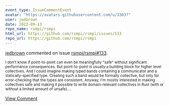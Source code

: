 ```yaml
---
event_type: IssueCommentEvent
avatar: "https://avatars.githubusercontent.com/u/3303?"
user: jedbrown
date: 2022-09-13
repo_name: rsmpi/rsmpi
html_url: https://github.com/rsmpi/rsmpi/issues/133
repo_url: https://github.com/rsmpi/rsmpi
---
```


<a href='https://github.com/jedbrown' target='_blank'>jedbrown</a> commented on issue <a href='https://github.com/rsmpi/rsmpi/issues/133' target='_blank'>rsmpi/rsmpi#133</a>.

<small>I don't know if point-to-point can even be meaningfully "safe" without significant performance consequences. But point-to-point is usually a building block for higher level collectives. And I could imagine making typed bands containing a communicator and a statically-specified type. Creating such a band would be formally collective, but only for error-checking that the types are consistent. Anyway, I'm mostly interested in making collectives safe and making it possible to write domain-relevant collectives in Rust (with or without a limited amount of unsafe)....</small>

<a href='https://github.com/rsmpi/rsmpi/issues/133' target='_blank'>View Comment</a>